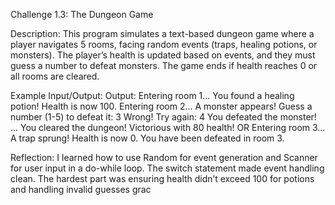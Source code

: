 Challenge 1.3: The Dungeon Game

Description: This program simulates a text-based dungeon game where a player navigates 5 rooms, facing random events (traps, healing potions, or monsters). The player’s health is updated based on events, and they must guess a number to defeat monsters. The game ends if health reaches 0 or all rooms are cleared.

Example Input/Output: Output: Entering room 1... You found a healing potion! Health is now 100. Entering room 2... A monster appears! Guess a number (1-5) to defeat it: 3 Wrong! Try again: 4 You defeated the monster! ... You cleared the dungeon! Victorious with 80 health! OR Entering room 3... A trap sprung! Health is now 0. You have been defeated in room 3.

Reflection: I learned how to use Random for event generation and Scanner for user input in a do-while loop. The switch statement made event handling clean. The hardest part was ensuring health didn’t exceed 100 for potions and handling invalid guesses grac

